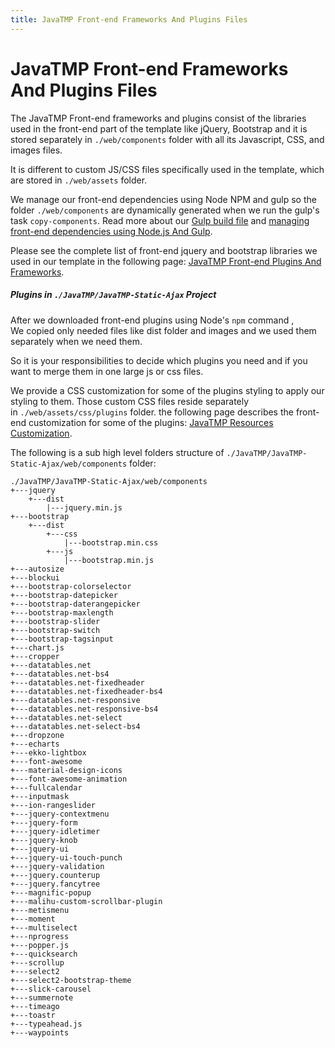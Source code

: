 ```yaml
---
title: JavaTMP Front-end Frameworks And Plugins Files
---
```

# JavaTMP Front-end Frameworks And Plugins Files
The JavaTMP Front-end frameworks and plugins consist of the libraries used in the front-end part of the template like jQuery, Bootstrap and it is stored separately in `./web/components` folder with all its Javascript, CSS, and images files.

It is different to custom JS/CSS files specifically used in the template, which are stored in `./web/assets` folder.

We manage our front-end dependencies using Node NPM and gulp so the folder `./web/components` are dynamically generated when we run the gulp's task `copy-components`. Read more about our [Gulp build file](/pages/gulp-build-file "JavaTMP Gulp build file") and [managing front-end dependencies using Node.js And Gulp](/pages/manage-front-end-dependencies-using-node-js-and-gulp "Manage Front-end dependencies Using Node.js And Gulp").

Please see the complete list of front-end jquery and bootstrap libraries we used in our template in the following page: [JavaTMP Front-end Plugins And Frameworks](/pages/javatmp-front-end-plugins-and-frameworks "JavaTMP Front-end Plugins And Frameworks").

##### Plugins in `./JavaTMP/JavaTMP-Static-Ajax` Project

After we downloaded front-end plugins using Node's `npm` command , We copied only needed files like dist folder and images and we used them separately when we need them.

So it is your responsibilities to decide which plugins you need and if you want to merge them in one large js or css files.

We provide a CSS customization for some of the plugins styling to apply our styling to them. Those custom CSS files reside separately in `./web/assets/css/plugins` folder. the following page describes the front-end customization for some of the plugins: [JavaTMP Resources Customization](/pages/javatmp-frontend-resources-customization "JavaTMP Front-end Resources Customization").

The following is a sub high level folders structure of `./JavaTMP/JavaTMP-Static-Ajax/web/components` folder: 
```
./JavaTMP/JavaTMP-Static-Ajax/web/components
+---jquery
    +---dist
        |---jquery.min.js
+---bootstrap
    +---dist
        +---css
            |---bootstrap.min.css
        +---js
            |---bootstrap.min.js
+---autosize
+---blockui
+---bootstrap-colorselector
+---bootstrap-datepicker
+---bootstrap-daterangepicker
+---bootstrap-maxlength
+---bootstrap-slider
+---bootstrap-switch
+---bootstrap-tagsinput
+---chart.js
+---cropper
+---datatables.net
+---datatables.net-bs4
+---datatables.net-fixedheader
+---datatables.net-fixedheader-bs4
+---datatables.net-responsive
+---datatables.net-responsive-bs4
+---datatables.net-select
+---datatables.net-select-bs4
+---dropzone
+---echarts
+---ekko-lightbox
+---font-awesome
+---material-design-icons
+---font-awesome-animation
+---fullcalendar
+---inputmask
+---ion-rangeslider
+---jquery-contextmenu
+---jquery-form
+---jquery-idletimer
+---jquery-knob
+---jquery-ui
+---jquery-ui-touch-punch
+---jquery-validation
+---jquery.counterup
+---jquery.fancytree
+---magnific-popup
+---malihu-custom-scrollbar-plugin
+---metismenu
+---moment
+---multiselect
+---nprogress
+---popper.js
+---quicksearch
+---scrollup
+---select2
+---select2-bootstrap-theme
+---slick-carousel
+---summernote
+---timeago
+---toastr
+---typeahead.js
+---waypoints
```